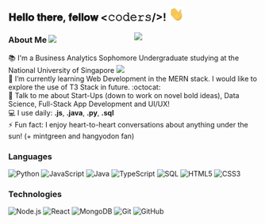 <h2> 𝐇𝐞𝐥𝐥𝐨 𝐭𝐡𝐞𝐫𝐞, 𝐟𝐞𝐥𝐥𝐨𝐰 <𝚌𝚘𝚍𝚎𝚛𝚜/>! <img src="https://raw.githubusercontent.com/ABSphreak/ABSphreak/master/gifs/Hi.gif" width="30px"></h2>

<img align='right' src='https://64.media.tumblr.com/fc28eba82ca4c5902e51c51ed9e69b7d/bfca598b042fdff1-e5/s1280x1920/9d8ce3145beef2a2b1ff5b25d2cff2ce213ed215.gifv' width='250'>

### About Me <img src="https://github.com/TheDudeThatCode/TheDudeThatCode/blob/master/Assets/Developer.gif" width="45" />
📚 I'm a Business Analytics Sophomore Undergraduate studying at the National University of Singapore 
      <img src="https://media.giphy.com/media/WUlplcMpOCEmTGBtBW/giphy.gif" width="30">
<br/>
🌱 I’m currently learning Web Development in the MERN stack. I would like to explore the use of T3 Stack in future. :octocat:
<br/>
💬 Talk to me about Start-Ups (down to work on novel bold ideas), Data Science, Full-Stack App Development and UI/UX!
<br/>
💻 I use daily: **.js**, **.java**, **.py**,  **.sql**
<br/>
⚡ Fun fact: I enjoy heart-to-heart conversations about anything under the sun! (+ mintgreen and hangyodon fan)

### Languages

![Python](https://img.shields.io/badge/-Python-000?&logo=Python)
![JavaScript](https://img.shields.io/badge/-JavaScript-000?&logo=JavaScript)
![Java](https://img.shields.io/badge/-Java-000?&logo=Java&logoColor=007396)
![TypeScript](https://img.shields.io/badge/-TypeScript-000?&logo=TypeScript)
![SQL](https://img.shields.io/badge/-SQL-000?&logo=MySQL)
![HTML5](https://img.shields.io/badge/-HTML5-E34F26?style=flat-square&logo=html5&logoColor=white)
![CSS3](https://img.shields.io/badge/-CSS3-1572B6?style=flat-square&logo=css3)

### Technologies

![Node.js](https://img.shields.io/badge/-Node.js-000?&logo=node.js)
![React](https://img.shields.io/badge/-React-000?&logo=React)
![MongoDB](https://img.shields.io/badge/-MongoDB-black?style=flat-square&logo=mongodb)
![Git](https://img.shields.io/badge/-Git-black?style=flat-square&logo=git)
![GitHub](https://img.shields.io/badge/-GitHub-181717?style=flat-square&logo=github)
    
<!--
**briannoelkesuma/briannoelkesuma** is a ✨ _special_ ✨ repository because its `README.md` (this file) appears on your GitHub profile.

Here are some ideas to get you started:

- 🔭 I’m currently working on ...
- 🌱 I’m currently learning ...
- 👯 I’m looking to collaborate on ...
- 🤔 I’m looking for help with ...
- 💬 Ask me about ...
- 📫 How to reach me: ...
- 😄 Pronouns: ...
- ⚡ Fun fact: ...
-->
